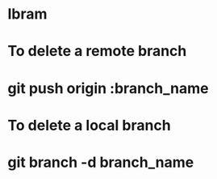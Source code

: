 # Ibram

# To delete a remote branch
# git push origin :branch_name

# To delete a local branch
# git branch -d branch_name
